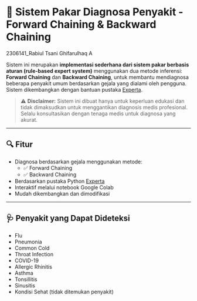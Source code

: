 
# 🧠 Sistem Pakar Diagnosa Penyakit - Forward Chaining & Backward Chaining
2306141_Rabiul Tsani Ghifarulhaq A

Sistem ini merupakan **implementasi sederhana dari sistem pakar berbasis aturan (rule-based expert system)** menggunakan dua metode inferensi: **Forward Chaining** dan **Backward Chaining**, untuk membantu mendiagnosa beberapa penyakit umum berdasarkan gejala yang dialami oleh pengguna. Sistem dikembangkan dengan bantuan pustaka [Experta](https://github.com/noxdafox/experta).

> ⚠️ **Disclaimer:** Sistem ini dibuat hanya untuk keperluan edukasi dan tidak dimaksudkan untuk menggantikan diagnosis medis profesional. Selalu konsultasikan dengan tenaga medis untuk diagnosa yang akurat.

---

## 🔍 Fitur

- Diagnosa berdasarkan gejala menggunakan metode:
  - ✅ Forward Chaining
  - ✅ Backward Chaining
- Berdasarkan pustaka Python [Experta](https://github.com/noxdafox/experta)
- Interaktif melalui notebook Google Colab
- Mudah dikembangkan dan dimodifikasi

---

## 🩺 Penyakit yang Dapat Dideteksi

- Flu  
- Pneumonia  
- Common Cold  
- Throat Infection  
- COVID-19  
- Allergic Rhinitis  
- Asthma  
- Tonsillitis  
- Sinusitis  
- Kondisi Sehat (tidak ditemukan penyakit)

